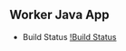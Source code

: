 ## Worker Java App

* Build Status
[!Build Status](http://35.205.210.176:8080/buildStatus/icon?job=instavote%2Fworker-build!|http://35.205.210.176:8080/job/instavote/job/worker-build/)
